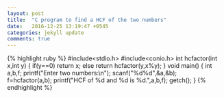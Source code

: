 ```yaml
---
layout: post
title:  "C program to find a HCF of the two numbers"
date:   2016-12-25 13:19:47 +0545
categories: jekyll update
comments: true
---
```


{% highlight ruby %}
#include<stdio.h>
#include<conio.h>
int hcfactor(int x,int y)
{
	if(y==0)
	return x;
	else
	return hcfactor(y,x%y);
}
void main()
{
	int a,b,f;
	printf("Enter two numbers:\n");
	scanf("%d%d",&a,&b);
	f=hcfactor(a,b);
	printf("HCF of %d and %d is %d.",a,b,f);
	getch();
}
{% endhighlight %}

